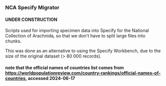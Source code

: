 ### NCA Specify Migrator

#### UNDER CONSTRUCTION

Scripts used for importing specimen data into Specify for the National Collection of Arachnida, so that we don't have to split large files into chunks. 

This was done as an alternative to using the Specify Workbench, due to the size of the original dataset (> 80 000 records). 

#### note that the official names of countries list comes from https://worldpopulationreview.com/country-rankings/official-names-of-countries, accessed 2024-06-17
